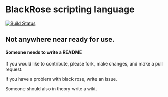# BlackRose scripting language
[![Build Status](https://travis-ci.org/Alfriadox/BlackRose.svg?branch=stable)](https://travis-ci.org/Alfriadox/BlackRose)
## Not anywhere near ready for use.
#### Someone needs to write a README

If you would like to contribute, please fork, make changes, and make a pull request.

If you have a problem with black rose, write an issue.

Someone should also in theory write a wiki.
